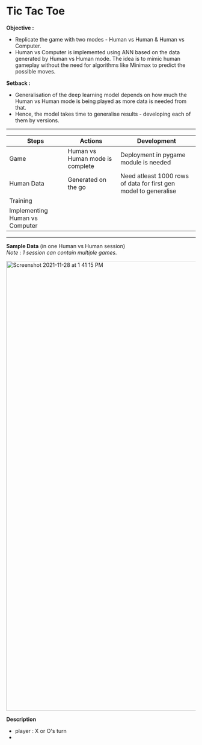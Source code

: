 # Tic Tac Toe

__Objective :__
* Replicate the game with two modes - Human vs Human & Human vs Computer.
* Human vs Computer is implemented using ANN based on the data generated by Human vs Human mode.
The idea is to mimic human gameplay without the need for algorithms like Minimax to predict the possible moves.

__Setback :__
* Generalisation of the deep learning model depends on how much the Human vs Human mode is being played as more data is needed from that. 
* Hence, the model takes time to generalise results - developing each of them by versions.

---
| Steps | Actions | Development |
| -|-|-|
| Game| Human vs Human mode is complete | Deployment in pygame module is needed | 
| Human Data | Generated on the go | Need atleast 1000 rows of data for first gen model to generalise |
| Training | |
| Implementing Human vs Computer | | 


---
__Sample Data__ (in one Human vs Human session) <br>
_Note : 1 session can contain multiple games._

<img width="1195" alt="Screenshot 2021-11-28 at 1 41 15 PM" src="https://user-images.githubusercontent.com/86509452/143734843-5db9b1b9-d559-485c-8c4c-6c7c05b54201.png">

__Description__ <br>
* player : X or O's turn
* 
